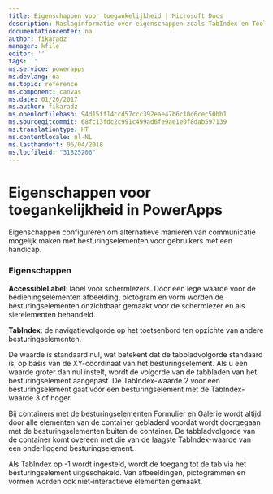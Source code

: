 ```yaml
---
title: Eigenschappen voor toegankelijkheid | Microsoft Docs
description: Naslaginformatie over eigenschappen zoals TabIndex en Tooltip
documentationcenter: na
author: fikaradz
manager: kfile
editor: ''
tags: ''
ms.service: powerapps
ms.devlang: na
ms.topic: reference
ms.component: canvas
ms.date: 01/26/2017
ms.author: fikaradz
ms.openlocfilehash: 94d15ff14ccd57ccc392eae47b6c10d6cec50bb1
ms.sourcegitcommit: 68fc13fdc2c991c499ad6fe9ae1e0f8dab597139
ms.translationtype: HT
ms.contentlocale: nl-NL
ms.lasthandoff: 06/04/2018
ms.locfileid: "31825206"
---
```

# <a name="accessibility-properties-in-powerapps"></a>Eigenschappen voor toegankelijkheid in PowerApps
Eigenschappen configureren om alternatieve manieren van communicatie mogelijk maken met besturingselementen voor gebruikers met een handicap.

### <a name="properties"></a>Eigenschappen
**AccessibleLabel**: label voor schermlezers. Door een lege waarde voor de bedieningselementen afbeelding, pictogram en vorm worden de besturingselementen onzichtbaar gemaakt voor de schermlezer en als sierelementen behandeld.

**TabIndex**: de navigatievolgorde op het toetsenbord ten opzichte van andere besturingselementen.

De waarde is standaard nul, wat betekent dat de tabbladvolgorde standaard is, op basis van de XY-coördinaat van het besturingselement.  Als u een waarde groter dan nul instelt, wordt de volgorde van de tabbladen van het besturingselement aangepast.  De TabIndex-waarde 2 voor een besturingselement gaat vóór een besturingselement met de TabIndex-waarde 3 of hoger.

Bij containers met de besturingselementen Formulier en Galerie wordt altijd door alle elementen van de container gebladerd voordat wordt doorgegaan met de besturingselementen buiten de container.  De tabbladvolgorde van de container komt overeen met die van de laagste TabIndex-waarde van een onderliggend besturingselement.

Als TabIndex op -1 wordt ingesteld, wordt de toegang tot de tab via het besturingselement uitgeschakeld. Van afbeeldingen, pictogrammen en vormen worden ook niet-interactieve elementen gemaakt.
